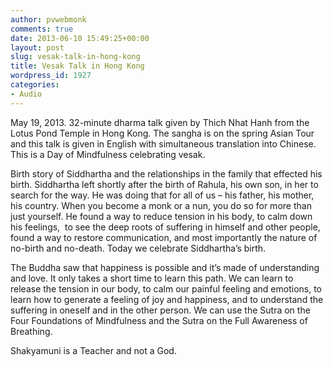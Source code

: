```yaml
---
author: pvwebmonk
comments: true
date: 2013-06-10 15:49:25+00:00
layout: post
slug: vesak-talk-in-hong-kong
title: Vesak Talk in Hong Kong
wordpress_id: 1927
categories:
- Audio
---
```


May 19, 2013. 32-minute dharma talk given by Thich Nhat Hanh from the Lotus Pond Temple in Hong Kong. The sangha is on the spring Asian Tour and this talk is given in English with simultaneous translation into Chinese. This is a Day of Mindfulness celebrating vesak.




Birth story of Siddhartha and the relationships in the family that effected his birth. Siddhartha left shortly after the birth of Rahula, his own son, in her to search for the way. He was doing that for all of us – his father, his mother, his country. When you become a monk or a nun, you do so for more than just yourself. He found a way to reduce tension in his body, to calm down his feelings,  to see the deep roots of suffering in himself and other people, found a way to restore communication, and most importantly the nature of no-birth and no-death. Today we celebrate Siddhartha’s birth.




The Buddha saw that happiness is possible and it’s made of understanding and love. It only takes a short time to learn this path. We can learn to release the tension in our body, to calm our painful feeling and emotions, to learn how to generate a feeling of joy and happiness, and to understand the suffering in oneself and in the other person. We can use the Sutra on the Four Foundations of Mindfulness and the Sutra on the Full Awareness of Breathing.




Shakyamuni is a Teacher and not a God.
